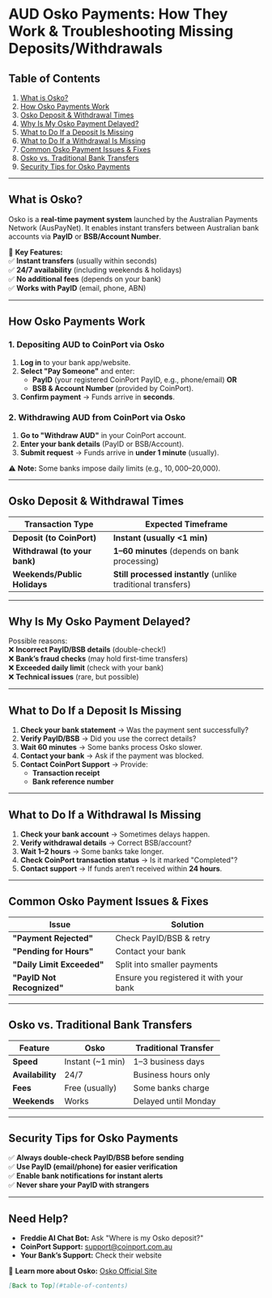 # **AUD Osko Payments: How They Work & Troubleshooting Missing Deposits/Withdrawals**  

## **Table of Contents**  
1. [What is Osko?](#what-is-osko)  
2. [How Osko Payments Work](#how-osko-payments-work)  
3. [Osko Deposit & Withdrawal Times](#osko-deposit--withdrawal-times)  
4. [Why Is My Osko Payment Delayed?](#why-is-my-osko-payment-delayed)  
5. [What to Do If a Deposit Is Missing](#what-to-do-if-a-deposit-is-missing)  
6. [What to Do If a Withdrawal Is Missing](#what-to-do-if-a-withdrawal-is-missing)  
7. [Common Osko Payment Issues & Fixes](#common-osko-payment-issues--fixes)  
8. [Osko vs. Traditional Bank Transfers](#osko-vs-traditional-bank-transfers)  
9. [Security Tips for Osko Payments](#security-tips-for-osko-payments)  

---

## **What is Osko?**  
Osko is a **real-time payment system** launched by the Australian Payments Network (AusPayNet). It enables instant transfers between Australian bank accounts via **PayID** or **BSB/Account Number**.  

🔹 **Key Features:**  
✅ **Instant transfers** (usually within seconds)  
✅ **24/7 availability** (including weekends & holidays)  
✅ **No additional fees** (depends on your bank)  
✅ **Works with PayID** (email, phone, ABN)  

---

## **How Osko Payments Work**  

### **1. Depositing AUD to CoinPort via Osko**  
1. **Log in** to your bank app/website.  
2. **Select "Pay Someone"** and enter:  
   - **PayID** (your registered CoinPort PayID, e.g., phone/email) **OR**  
   - **BSB & Account Number** (provided by CoinPort).  
3. **Confirm payment** → Funds arrive in **seconds**.  

### **2. Withdrawing AUD from CoinPort via Osko**  
1. **Go to "Withdraw AUD"** in your CoinPort account.  
2. **Enter your bank details** (PayID or BSB/Account).  
3. **Submit request** → Funds arrive in **under 1 minute** (usually).  

⚠️ **Note:** Some banks impose daily limits (e.g., $10,000–$20,000).  

---

## **Osko Deposit & Withdrawal Times**  
| Transaction Type | Expected Timeframe |  
|------------------|-------------------|  
| **Deposit (to CoinPort)** | **Instant (usually <1 min)** |  
| **Withdrawal (to your bank)** | **1–60 minutes** (depends on bank processing) |  
| **Weekends/Public Holidays** | **Still processed instantly** (unlike traditional transfers) |  

---

## **Why Is My Osko Payment Delayed?**  
Possible reasons:  
❌ **Incorrect PayID/BSB details** (double-check!)  
❌ **Bank’s fraud checks** (may hold first-time transfers)  
❌ **Exceeded daily limit** (check with your bank)  
❌ **Technical issues** (rare, but possible)  

---

## **What to Do If a Deposit Is Missing**  
1. **Check your bank statement** → Was the payment sent successfully?  
2. **Verify PayID/BSB** → Did you use the correct details?  
3. **Wait 60 minutes** → Some banks process Osko slower.  
4. **Contact your bank** → Ask if the payment was blocked.  
5. **Contact CoinPort Support** → Provide:  
   - **Transaction receipt**  
   - **Bank reference number**  

---

## **What to Do If a Withdrawal Is Missing**  
1. **Check your bank account** → Sometimes delays happen.  
2. **Verify withdrawal details** → Correct BSB/account?  
3. **Wait 1–2 hours** → Some banks take longer.  
4. **Check CoinPort transaction status** → Is it marked "Completed"?  
5. **Contact support** → If funds aren’t received within **24 hours**.  

---

## **Common Osko Payment Issues & Fixes**  
| Issue | Solution |  
|-------|----------|  
| **"Payment Rejected"** | Check PayID/BSB & retry |  
| **"Pending for Hours"** | Contact your bank |  
| **"Daily Limit Exceeded"** | Split into smaller payments |  
| **"PayID Not Recognized"** | Ensure you registered it with your bank |  

---

## **Osko vs. Traditional Bank Transfers**  
| Feature | Osko | Traditional Transfer |  
|---------|------|---------------------|  
| **Speed** | Instant (~1 min) | 1–3 business days |  
| **Availability** | 24/7 | Business hours only |  
| **Fees** | Free (usually) | Some banks charge |  
| **Weekends** | Works | Delayed until Monday |  

---

## **Security Tips for Osko Payments**  
✅ **Always double-check PayID/BSB before sending**  
✅ **Use PayID (email/phone) for easier verification**  
✅ **Enable bank notifications for instant alerts**  
✅ **Never share your PayID with strangers**  

---

## **Need Help?**  
- **Freddie AI Chat Bot:** Ask "Where is my Osko deposit?"  
- **CoinPort Support:** support@coinport.com.au  
- **Your Bank’s Support:** Check their website  

🔗 **Learn more about Osko:** [Osko Official Site](https://www.osko.com.au)  

```markdown
[Back to Top](#table-of-contents)
```  


